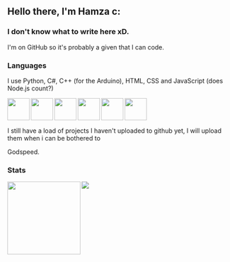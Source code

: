 ## Hello there, I'm Hamza c:

### I don't know what to write here xD.

I'm on GitHub so it's probably a given that I can code.

### Languages
I use Python, C#, C++ (for the Arduino), HTML, CSS and JavaScript (does Node.js count?)

<img align="left" src="https://cdn.jsdelivr.net/npm/programming-languages-logos@0.0.3/src/python/python.png" height=50 />
<img align="left" src="https://cdn.jsdelivr.net/npm/programming-languages-logos@0.0.3/src/csharp/csharp.png" height=50 />
<img align="left" src="https://cdn.jsdelivr.net/npm/programming-languages-logos@0.0.3/src/cpp/cpp.png" height=50 />
<img align="left" src="https://cdn.jsdelivr.net/npm/programming-languages-logos@0.0.3/src/html/html.png" height=50 />
<img align="left" src="https://cdn.jsdelivr.net/npm/programming-languages-logos@0.0.3/src/css/css.png" height=50 />
<img align="left" src="https://cdn.jsdelivr.net/npm/programming-languages-logos@0.0.3/src/javascript/javascript.png" height=50 />
<br />
<br />
<br />

I still have a load of projects I haven't uploaded to github yet, I will upload them when i can be bothered to

Godspeed.

### Stats

<div>
<img height=165 align="left" src="https://github-readme-stats.vercel.app/api?username=hamuzadesu&show_icons=true&theme=dracula&hide_border=true" />
<img src="https://github-readme-stats.vercel.app/api/top-langs/?username=hamuzadesu&theme=dracula&layout=compact&hide_border=true" />
</div>

